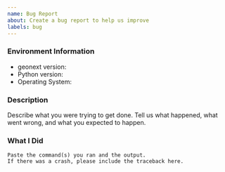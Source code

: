```yaml
---
name: Bug Report
about: Create a bug report to help us improve
labels: bug
---
```


<!-- Please search existing issues to avoid creating duplicates. -->

### Environment Information

-   geonext version:
-   Python version:
-   Operating System:

### Description

Describe what you were trying to get done.
Tell us what happened, what went wrong, and what you expected to happen.

### What I Did

```
Paste the command(s) you ran and the output.
If there was a crash, please include the traceback here.
```
